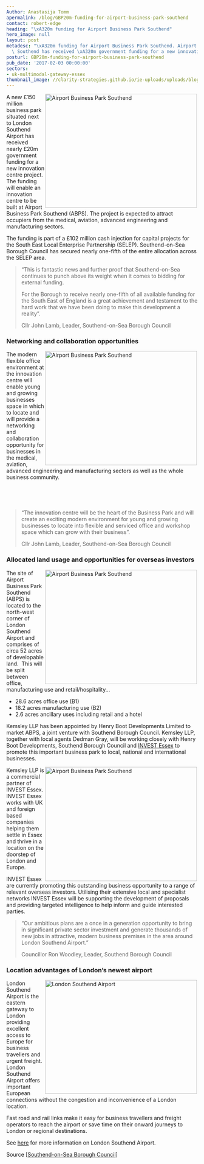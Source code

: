 ```yaml
---
Author: Anastasija Tomm
apermalink: /blog/GBP20m-funding-for-airport-business-park-southend
contact: robert-edge
heading: "\xA320m funding for Airport Business Park Southend"
hero_image: null
layout: post
metadesc: "\xA320m funding for Airport Business Park Southend. Airport Business Park\
  \ Southend has received \xA320m government funding for a new innovation centre project"
posturl: GBP20m-funding-for-airport-business-park-southend
pub_date: '2017-02-03 00:00:00'
sectors:
- uk-multimodal-gateway-essex
thumbnail_image: //clarity-strategies.github.io/ie-uploads/uploads/blog/31314875172_3d7e99fef0_h_165.jpg
---
```


<p><img alt='Airport Business Park Southend' src='//clarity-strategies.github.io/ie-uploads/uploads/blog/30652409723_1d621ca1f3_k_700.jpg' style='width: 400px; height: 299px; margin-left: 2px; margin-right: 2px; float: right;'/>A new £150 million business park situated next to London Southend Airport has received nearly £20m government funding for a new innovation centre project. The funding will enable an innovation centre to be built at Airport Business Park Southend (ABPS). The project is expected to attract occupiers from the medical, aviation, advanced engineering and manufacturing sectors.</p><p>The funding is part of a £102 million cash injection for capital projects for the South East Local Enterprise Partnership (SELEP). Southend-on-Sea Borough Council has secured nearly one-fifth of the entire allocation across the SELEP area.</p><blockquote><p>“This is fantastic news and further proof that Southend-on-Sea continues to punch above its weight when it comes to bidding for external funding.</p><p>For the Borough to receive nearly one-fifth of all available funding for the South East of England is a great achievement and testament to the hard work that we have been doing to make this development a reality”. </p><p>Cllr John Lamb, Leader, Southend-on-Sea Borough Council</p></blockquote><h3>Networking and collaboration opportunities</h3><p><img alt='Airport Business Park Southend' src='//clarity-strategies.github.io/ie-uploads/uploads/blog/29558753675_35958cac72_k_400.jpg' style='width: 400px; height: 300px; margin-left: 2px; margin-right: 2px; float: right;'/>The modern flexible office environment at the innovation centre will enable young and growing businesses space in which to locate and will provide a networking and collaboration opportunity for businesses in the medical, aviation, advanced engineering and manufacturing sectors as well as the whole business community.</p><p> </p><p> </p><blockquote><p>“The innovation centre will be the heart of the Business Park and will create an exciting modern environment for young and growing businesses to locate into flexible and serviced office and workshop space which can grow with their business”.</p><p>Cllr John Lamb, Leader, Southend-on-Sea Borough Council</p></blockquote><h3>Allocated land usage and opportunities for overseas investors</h3><p><img alt='Airport Business Park Southend' src='//clarity-strategies.github.io/ie-uploads/uploads/blog/31314875172_3d7e99fef0_h_400.jpg' style='width: 400px; height: 300px; margin-left: 2px; margin-right: 2px; float: right;'/>The site of Airport Business Park Southend (ABPS) is located to the north-west corner of London Southend Airport and comprises of circa 52 acres of developable land.  This will be split between office, manufacturing use and retail/hospitality…</p><ul><li>28.6 acres office use (B1)</li><li>18.2 acres manufacturing use (B2)</li><li>2.6 acres ancillary uses including retail and a hotel</li></ul><p>Kemsley LLP has been appointed by Henry Boot Developments Limited to market ABPS, a joint venture with Southend Borough Council. Kemsley LLP, together with local agents Dedman Gray, will be working closely with Henry Boot Developments, Southend Borough Council and <a href='../index.html' target='_blank'>INVEST Essex</a> to promote this important business park to local, national and international businesses.</p><p><img alt='Airport Business Park Southend' src='//clarity-strategies.github.io/ie-uploads/uploads/about/Site_Entrance_400.jpg' style='width: 400px; height: 300px; margin-left: 2px; margin-right: 2px; float: right;'/>Kemsley LLP is a commercial partner of INVEST Essex. INVEST Essex works with UK and foreign based companies helping them settle in Essex and thrive in a location on the doorstep of London and Europe.</p><p>INVEST Essex are currently promoting this outstanding business opportunity to a range of relevant overseas investors. Utilising their extensive local and specialist networks INVEST Essex will be supporting the development of proposals and providing targeted intelligence to help inform and guide interested parties.</p><blockquote><p>“Our ambitious plans are a once in a generation opportunity to bring in significant private sector investment and generate thousands of new jobs in attractive, modern business premises in the area around London Southend Airport.”</p><p>Councillor Ron Woodley, Leader, Southend Borough Council</p></blockquote><h3>Location advantages of London’s newest airport</h3><p><img alt='London Southend Airport' src='//clarity-strategies.github.io/ie-uploads/uploads/about/Page_9_400.jpg' style='width: 400px; height: 299px; margin-left: 2px; margin-right: 2px; float: right;'/>London Southend Airport is the eastern gateway to London providing excellent access to Europe for business travellers and urgent freight. London Southend Airport offers important European connections without the congestion and inconvenience of a London location.</p><p>Fast road and rail links make it easy for business travellers and freight operators to reach the airport or save time on their onward journeys to London or regional destinations.</p><p>See <a href='http://investessex.co.uk/studies/place-studies/london-southend-airport?_sm_au_=iMVqs5VnFFMlmQlP' target='_blank'>here</a> for more information on London Southend Airport.</p><p>Source [<a href='http://www.southend.gov.uk/?_sm_au_=iMVqs5VnFFMlmQlP' target='_blank'>Southend-on-Sea Borough Council</a>]</p>